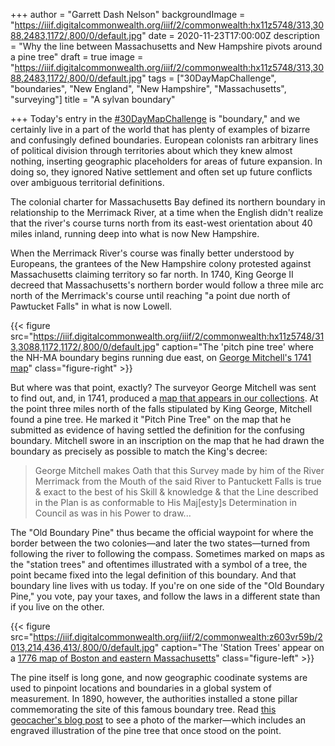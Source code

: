 +++
author = "Garrett Dash Nelson"
backgroundImage = "https://iiif.digitalcommonwealth.org/iiif/2/commonwealth:hx11z5748/313,3088,2483,1172/,800/0/default.jpg"
date = 2020-11-23T17:00:00Z
description = "Why the line between Massachusetts and New Hampshire pivots around a pine tree"
draft = true
image = "https://iiif.digitalcommonwealth.org/iiif/2/commonwealth:hx11z5748/313,3088,2483,1172/,800/0/default.jpg"
tags = ["30DayMapChallenge", "boundaries", "New England", "New Hampshire", "Massachusetts", "surveying"]
title = "A sylvan boundary"

+++
Today's entry in the [#30DayMapChallenge](https://twitter.com/search?q=from%3Abplmaps%20%2330DayMapChallenge) is "boundary," and we certainly live in a part of the world that has plenty of examples of bizarre and confusingly defined boundaries. European colonists ran arbitrary lines of political division through territories about which they knew almost nothing, inserting geographic placeholders for areas of future expansion. In doing so, they ignored Native settlement and often set up future conflicts over ambiguous territorial definitions.

The colonial charter for Massachusetts Bay defined its northern boundary in relationship to the Merrimack River, at a time when the English didn't realize that the river's course turns north from its east-west orientation about 40 miles inland, running deep into what is now New Hampshire.

When the Merrimack River's course was finally better understood by Europeans, the grantees of the New Hampshire colony protested against Massachusetts claiming territory so far north. In 1740, King George II decreed that Massachusetts's northern border would follow a three mile arc north of the Merrimack's course until reaching "a point due north of Pawtucket Falls" in what is now Lowell.

{{< figure src="https://iiif.digitalcommonwealth.org/iiif/2/commonwealth:hx11z5748/313,3088,1172,1172/,800/0/default.jpg" caption="The 'pitch pine tree' where the NH-MA boundary begins running due east, on [George Mitchell's 1741 map](https://collections.leventhalmap.org/search/commonwealth:hx11z5730)" class="figure-right" >}}

But where was that point, exactly? The surveyor George Mitchell was sent to find out, and, in 1741, produced a [map that appears in our collections](https://collections.leventhalmap.org/search/commonwealth:hx11z5730). At the point three miles north of the falls stipulated by King George, Mitchell found a pine tree. He marked it "Pitch Pine Tree" on the map that he submitted as evidence of having settled the definition for the confusing boundary. Mitchell swore in an inscription on the map that he had drawn the boundary as precisely as possible to match the King's decree:

> George Mitchell makes Oath that this Survey made by him of the River Merrimack from the Mouth of the said River to Pantuckett Falls is true & exact to the best of his Skill & knowledge & that the Line described in the Plan is as conformable to His Maj\[esty\]s Determination in Council as was in his Power to draw...

The "Old Boundary Pine" thus became the official waypoint for where the border between the two colonies—and later the two states—turned from following the river to following the compass. Sometimes marked on maps as the "station trees" and oftentimes illustrated with a symbol of a tree, the point became fixed into the legal definition of this boundary. And that boundary line lives with us today. If you're on one side of the "Old Boundary Pine," you vote, pay your taxes, and follow the laws in a different state than if you live on the other.

{{< figure src="https://iiif.digitalcommonwealth.org/iiif/2/commonwealth:z603vr59b/2013,214,436,413/,800/0/default.jpg" caption="The 'Station Trees' appear on a [1776 map of Boston and eastern Massachusetts](https://collections.leventhalmap.org/search/commonwealth:z603vr582)" class="figure-left" >}}

The pine itself is long gone, and now geographic coodinate systems are used to pinpoint locations and boundaries in a global system of measurement. In 1890, however, the authorities installed a stone pillar commemorating the site of this famous boundary tree. Read [this geocacher's blog post](http://papabearnewyork.com/papabear/BMPineTree.html) to see a photo of the marker—which includes an engraved illustration of the pine tree that once stood on the point.
